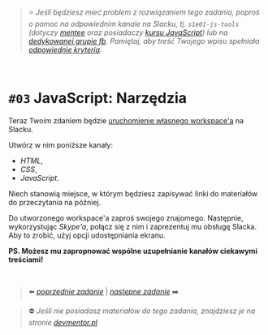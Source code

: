 > :star: _Jeśli będziesz mieć problem z rozwiązaniem tego zadania, poproś o pomoc na odpowiednim kanale na Slacku, tj. `s1e01-js-tools` (dotyczy [mentee](https://devmentor.pl/mentoring-javascript/) oraz posiadaczy [kursu JavaScript](https://devmentor.pl/p/javascript-for-beginners/)) lub na [dedykowanej grupie fb](https://www.facebook.com/groups/155234921740033). Pamiętaj, aby treść Twojego wpisu spełniała [odpowiednie kryteria](https://devmentor.pl/jak-prosic-o-pomoc/)._

&nbsp;

# `#03` JavaScript: Narzędzia

Teraz Twoim zdaniem będzie [uruchomienie własnego workspace'a](https://slack.com/create) na Slacku.

Utwórz w nim poniższe kanały:

- _HTML_,
- _CSS_,
- _JavaScript_.

Niech stanowią miejsce, w którym będziesz zapisywać linki do materiałów do przeczytania na później.

Do utworzonego workspace'a zaproś swojego znajomego. Następnie, wykorzystując _Skype'a_, połącz się z nim i zaprezentuj mu obsługę Slacka. Aby to zrobić, użyj opcji udostępniania ekranu.

**PS. Możesz mu zapropnować wspólne uzupełnianie kanałów ciekawymi treściami!**

&nbsp;

> :arrow_left: [_poprzednie zadanie_](./../02) | [_następne zadanie_](./../04) :arrow_right:

> :no_entry: _Jeśli nie posiadasz materiałów do tego zadania, znajdziesz je na stronie [devmentor.pl](https://devmentor.pl/p/js-tools/)_
